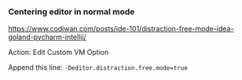 
### Centering editor in normal mode
https://www.codiwan.com/posts/ide-101/distraction-free-mode-idea-goland-pycharm-intellij/

Action: Edit Custom VM Option

Append this line:
```-Deditor.distraction.free.mode=true```
